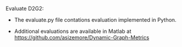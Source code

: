 Evaluate D2G2:

* The evaluate.py file contations evaluation implemented in Python. 

* Additional evaluations are available in Matlab at https://github.com/asizemore/Dynamic-Graph-Metrics
